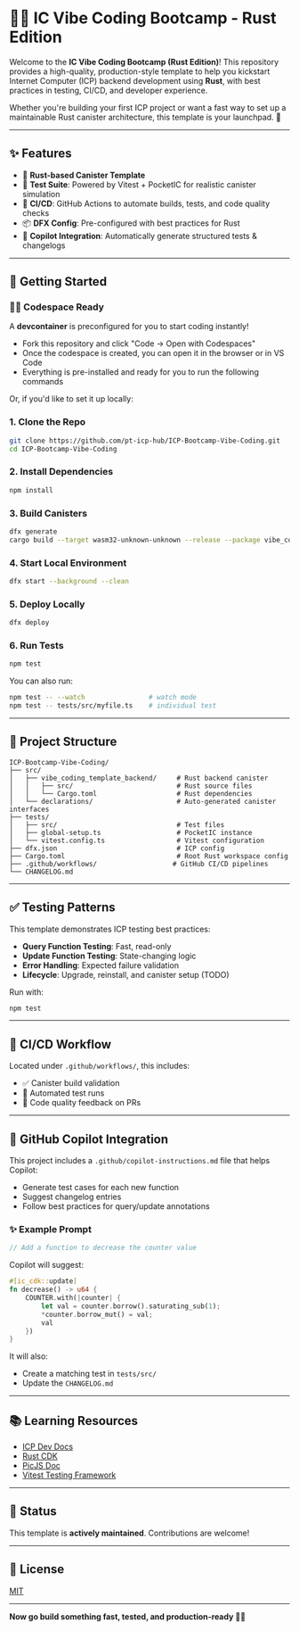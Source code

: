 # 🧪🔥 IC Vibe Coding Bootcamp - Rust Edition

Welcome to the **IC Vibe Coding Bootcamp (Rust Edition)**! This repository provides a high-quality, production-style template to help you kickstart Internet Computer (ICP) backend development using **Rust**, with best practices in testing, CI/CD, and developer experience.

Whether you're building your first ICP project or want a fast way to set up a maintainable Rust canister architecture, this template is your launchpad. 🚀

---

## ✨ Features

- 🦀 **Rust-based Canister Template**
- 🧪 **Test Suite**: Powered by Vitest + PocketIC for realistic canister simulation
- 🔁 **CI/CD**: GitHub Actions to automate builds, tests, and code quality checks
- 📦 **DFX Config**: Pre-configured with best practices for Rust
- 🤖 **Copilot Integration**: Automatically generate structured tests & changelogs

---

## 🚀 Getting Started

### 🧑‍💻 Codespace Ready

A **devcontainer** is preconfigured for you to start coding instantly!

- Fork this repository and click "Code → Open with Codespaces"
- Once the codespace is created, you can open it in the browser or in VS Code
- Everything is pre-installed and ready for you to run the following commands

Or, if you'd like to set it up locally:

### 1. Clone the Repo

```bash
git clone https://github.com/pt-icp-hub/ICP-Bootcamp-Vibe-Coding.git
cd ICP-Bootcamp-Vibe-Coding
```

### 2. Install Dependencies

```bash
npm install
```

### 3. Build Canisters

```bash
dfx generate
cargo build --target wasm32-unknown-unknown --release --package vibe_coding_template_backend
```

### 4. Start Local Environment

```bash
dfx start --background --clean
```

### 5. Deploy Locally

```bash
dfx deploy
```

### 6. Run Tests

```bash
npm test
```

You can also run:
```bash
npm test -- --watch                # watch mode
npm test -- tests/src/myfile.ts    # individual test
```

---

## 📁 Project Structure

```
ICP-Bootcamp-Vibe-Coding/
├── src/
│   ├── vibe_coding_template_backend/     # Rust backend canister
│   │   ├── src/                          # Rust source files
│   │   └── Cargo.toml                    # Rust dependencies
│   └── declarations/                     # Auto-generated canister interfaces
├── tests/
│   ├── src/                              # Test files
│   ├── global-setup.ts                   # PocketIC instance
│   └── vitest.config.ts                  # Vitest configuration
├── dfx.json                              # ICP config
├── Cargo.toml                            # Root Rust workspace config
├── .github/workflows/                   # GitHub CI/CD pipelines
└── CHANGELOG.md
```

---

## ✅ Testing Patterns

This template demonstrates ICP testing best practices:

- **Query Function Testing**: Fast, read-only
- **Update Function Testing**: State-changing logic
- **Error Handling**: Expected failure validation
- **Lifecycle**: Upgrade, reinstall, and canister setup (TODO)

Run with:
```bash
npm test
```

---

## 🔄 CI/CD Workflow

Located under `.github/workflows/`, this includes:

- ✅ Canister build validation
- 🧪 Automated test runs
- 🧹 Code quality feedback on PRs

---

## 🧠 GitHub Copilot Integration

This project includes a `.github/copilot-instructions.md` file that helps Copilot:

- Generate test cases for each new function
- Suggest changelog entries
- Follow best practices for query/update annotations

### ✨ Example Prompt
```rust
// Add a function to decrease the counter value
```
Copilot will suggest:
```rust
#[ic_cdk::update]
fn decrease() -> u64 {
    COUNTER.with(|counter| {
        let val = counter.borrow().saturating_sub(1);
        *counter.borrow_mut() = val;
        val
    })
}
```
It will also:
- Create a matching test in `tests/src/`
- Update the `CHANGELOG.md`

---

## 📚 Learning Resources

- [ICP Dev Docs](https://internetcomputer.org/docs)
- [Rust CDK](https://internetcomputer.org/docs/current/developer-docs/backend/rust/)
- [PicJS Doc](https://dfinity.github.io/pic-js/)
- [Vitest Testing Framework](https://vitest.dev/)

---

## 📌 Status

This template is **actively maintained**. Contributions are welcome!

---

## 📜 License

[MIT](LICENSE)

---

**Now go build something fast, tested, and production-ready 🚀🦀**
